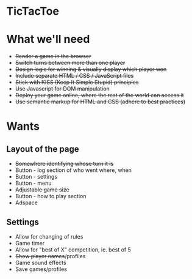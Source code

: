 # TicTacToe

# What we'll need

-   ~~Render a game in the browser~~
-   ~~Switch turns between more than one player~~
-   ~~Design logic for winning & visually display which player won~~
-   ~~Include separate HTML / CSS / JavaScript files~~
-   ~~Stick with KISS (Keep It Simple Stupid) principles~~
-   ~~Use Javascript for DOM manipulation~~
-   ~~Deploy your game online, where the rest of the world can access it~~
-   ~~Use semantic markup for HTML and CSS (adhere to best practices)~~

# Wants

## Layout of the page

-   ~~Somewhere identifying whose turn it is~~
-   Button - log section of who went where, when
-   Button - settings
-   Button - menu
-   ~~Adjustable game size~~
-   Button - how to play section
-   Adspace

## Settings

-   Allow for changing of rules
-   Game timer
-   Allow for "best of X" competition, ie. best of 5
-   ~~Show player names~~/profiles
-   Game sound effects
-   Save games/profiles
